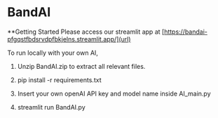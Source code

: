 # BandAI
**Getting Started
Please access our streamlit app at [https://bandai-pfgqstfbdsrvdpfbkjelns.streamlit.app/](url)

To run locally with your own AI,
1. Unzip BandAI.zip to extract all relevant files.

2. pip install -r requirements.txt

3. Insert your own openAI API key and model name inside AI_main.py

4. streamlit run BandAI.py
